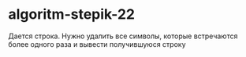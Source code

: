 # algoritm-stepik-22
Дается строка. Нужно удалить все символы, которые встречаются более одного раза и вывести получившуюся строку

